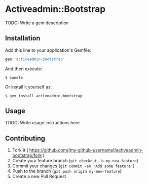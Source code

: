 # Activeadmin::Bootstrap

TODO: Write a gem description

## Installation

Add this line to your application's Gemfile:

```ruby
gem 'activeadmin-bootstrap'
```

And then execute:

    $ bundle

Or install it yourself as:

    $ gem install activeadmin-bootstrap

## Usage

TODO: Write usage instructions here

## Contributing

1. Fork it ( https://github.com/[my-github-username]/activeadmin-bootstrap/fork )
2. Create your feature branch (`git checkout -b my-new-feature`)
3. Commit your changes (`git commit -am 'Add some feature'`)
4. Push to the branch (`git push origin my-new-feature`)
5. Create a new Pull Request
